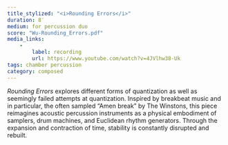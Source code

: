 ```yaml
---
title_stylized: "<i>Rounding Errors</i>"
duration: 8′
medium: for percussion duo
score: "Wu-Rounding_Errors.pdf"
media_links: 
    - 
        label: recording
        url: https://www.youtube.com/watch?v=4JVlhw38-Uk
tags: chamber percussion
category: composed
---
```

*Rounding Errors* explores different forms of quantization as well as seemingly failed attempts at quantization. Inspired by breakbeat music and in particular, the often sampled “Amen break” by The Winstons, this piece reimagines acoustic percussion instruments as a physical embodiment of samplers, drum machines, and Euclidean rhythm generators. Through the expansion and contraction of time, stability is constantly disrupted and rebuilt.